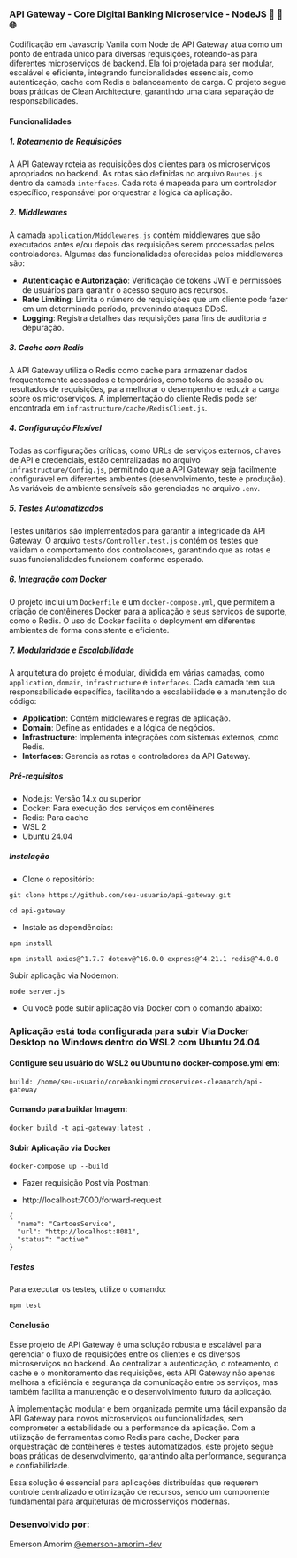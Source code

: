 ### API Gateway - Core Digital Banking Microservice - NodeJS 🚀 🔄 🌐

Codificação em Javascrip Vanila com Node de API Gateway atua como um ponto de entrada único para diversas requisições, roteando-as para diferentes microserviços de backend. Ela foi projetada para ser modular, escalável e eficiente, integrando funcionalidades essenciais, como autenticação, cache com Redis e balanceamento de carga. O projeto segue boas práticas de Clean Architecture, garantindo uma clara separação de responsabilidades.

#### Funcionalidades

##### 1. **Roteamento de Requisições**
   A API Gateway roteia as requisições dos clientes para os microserviços apropriados no backend. As rotas são definidas no arquivo `Routes.js` dentro da camada `interfaces`. Cada rota é mapeada para um controlador específico, responsável por orquestrar a lógica da aplicação.

##### 2. **Middlewares**
   A camada `application/Middlewares.js` contém middlewares que são executados antes e/ou depois das requisições serem processadas pelos controladores. Algumas das funcionalidades oferecidas pelos middlewares são:
   - **Autenticação e Autorização**: Verificação de tokens JWT e permissões de usuários para garantir o acesso seguro aos recursos.
   - **Rate Limiting**: Limita o número de requisições que um cliente pode fazer em um determinado período, prevenindo ataques DDoS.
   - **Logging**: Registra detalhes das requisições para fins de auditoria e depuração.

##### 3. **Cache com Redis**
   A API Gateway utiliza o Redis como cache para armazenar dados frequentemente acessados e temporários, como tokens de sessão ou resultados de requisições, para melhorar o desempenho e reduzir a carga sobre os microserviços. A implementação do cliente Redis pode ser encontrada em `infrastructure/cache/RedisClient.js`.

##### 4. **Configuração Flexível**
   Todas as configurações críticas, como URLs de serviços externos, chaves de API e credenciais, estão centralizadas no arquivo `infrastructure/Config.js`, permitindo que a API Gateway seja facilmente configurável em diferentes ambientes (desenvolvimento, teste e produção). As variáveis de ambiente sensíveis são gerenciadas no arquivo `.env`.

##### 5. **Testes Automatizados**
   Testes unitários são implementados para garantir a integridade da API Gateway. O arquivo `tests/Controller.test.js` contém os testes que validam o comportamento dos controladores, garantindo que as rotas e suas funcionalidades funcionem conforme esperado.

##### 6. **Integração com Docker**
   O projeto inclui um `Dockerfile` e um `docker-compose.yml`, que permitem a criação de contêineres Docker para a aplicação e seus serviços de suporte, como o Redis. O uso do Docker facilita o deployment em diferentes ambientes de forma consistente e eficiente.

##### 7. **Modularidade e Escalabilidade**
   A arquitetura do projeto é modular, dividida em várias camadas, como `application`, `domain`, `infrastructure` e `interfaces`. Cada camada tem sua responsabilidade específica, facilitando a escalabilidade e a manutenção do código:
   - **Application**: Contém middlewares e regras de aplicação.
   - **Domain**: Define as entidades e a lógica de negócios.
   - **Infrastructure**: Implementa integrações com sistemas externos, como Redis.
   - **Interfaces**: Gerencia as rotas e controladores da API Gateway.


##### Pré-requisitos
- Node.js: Versão 14.x ou superior
- Docker: Para execução dos serviços em contêineres
- Redis: Para cache
- WSL 2
- Ubuntu 24.04

##### Instalação
- Clone o repositório:

```
git clone https://github.com/seu-usuario/api-gateway.git
```

```
cd api-gateway
```

- Instale as dependências:
```
npm install
```
```
npm install axios@^1.7.7 dotenv@^16.0.0 express@^4.21.1 redis@^4.0.0
```

Subir aplicação via Nodemon:
```
node server.js
```
- Ou você pode subir aplicação via Docker com o comando abaixo:

### Aplicação está toda configurada para subir Via Docker Desktop no Windows dentro do WSL2 com Ubuntu 24.04

#### Configure seu usuário do WSL2 ou Ubuntu no docker-compose.yml em:

```
build: /home/seu-usuario/corebankingmicroservices-cleanarch/api-gateway
```


#### Comando para buildar Imagem:

``` 
docker build -t api-gateway:latest .
``` 


#### Subir Aplicação via Docker

``` 
docker-compose up --build

```


- Fazer requisição Post via Postman:

- http://localhost:7000/forward-request

```
{
  "name": "CartoesService",
  "url": "http://localhost:8081",
  "status": "active"
}
```

##### Testes
Para executar os testes, utilize o comando:

```
npm test
```



#### Conclusão
Esse projeto de API Gateway é uma solução robusta e escalável para gerenciar o fluxo de requisições entre os clientes e os diversos microserviços no backend. Ao centralizar a autenticação, o roteamento, o cache e o monitoramento das requisições, esta API Gateway não apenas melhora a eficiência e segurança da comunicação entre os serviços, mas também facilita a manutenção e o desenvolvimento futuro da aplicação.

A implementação modular e bem organizada permite uma fácil expansão da API Gateway para novos microserviços ou funcionalidades, sem comprometer a estabilidade ou a performance da aplicação. Com a utilização de ferramentas como Redis para cache, Docker para orquestração de contêineres e testes automatizados, este projeto segue boas práticas de desenvolvimento, garantindo alta performance, segurança e confiabilidade.

Essa solução é essencial para aplicações distribuídas que requerem controle centralizado e otimização de recursos, sendo um componente fundamental para arquiteturas de microsserviços modernas.

### Desenvolvido por:
Emerson Amorim [@emerson-amorim-dev](https://www.linkedin.com/in/emerson-amorim-dev/)

